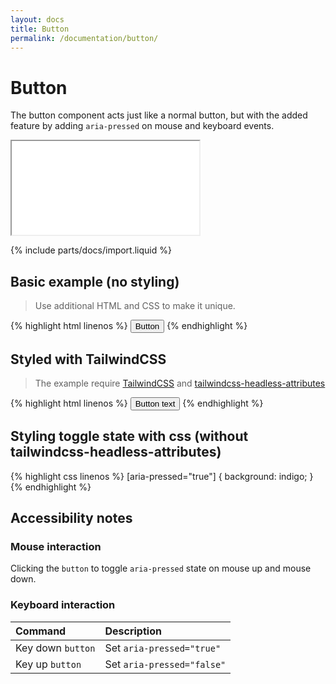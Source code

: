 ```yaml
---
layout: docs
title: Button
permalink: /documentation/button/
---
```


# Button
The button component acts just like a normal button, but with the added feature by adding ``aria-pressed`` on mouse 
and keyboard events.

<iframe class="w-full h-[250px] rounded-md" src="{{ "/iframes/button.html" | absolute_url }}"></iframe>

{% include parts/docs/import.liquid %}

## Basic example (no styling)
> Use additional HTML and CSS to make it unique.

<div class="not-prose" markdown="0">
{% highlight html linenos  %}
<button type="button" is="headless-button">
    Button
</button>
{% endhighlight %}
</div>


## Styled with TailwindCSS
> The example require [TailwindCSS](https://tailwindcss.com/) and [tailwindcss-headless-attributes](https://www.npmjs.com/package/tailwindcss-headless-attributes)

<div class="not-prose" markdown="0">
{% highlight html linenos  %}
<button is="headless-button" type="button" class="inline-flex items-center px-4 py-2 border border-transparent text-sm font-medium rounded-md shadow-sm text-white bg-pink-600 hover:bg-pink-700 focus:outline-none focus:ring-2 focus:ring-offset-2 focus:ring-pink-500">
    Button text
</button>
{% endhighlight %}
</div>

## Styling toggle state with css (without tailwindcss-headless-attributes)
<div class="not-prose" markdown="0">
{% highlight css linenos  %}
[aria-pressed="true"]  {
    background: indigo;
}
{% endhighlight %}
</div>


## Accessibility notes

### Mouse interaction
Clicking the ``button`` to toggle ``aria-pressed`` state on mouse up and mouse down.

### Keyboard interaction

| Command               | Description                    |
|:----------------------|:-------------------------------|
| Key down ``button``   | Set ``aria-pressed="true"``    |
| Key up ``button``     | Set ``aria-pressed="false"``   |



